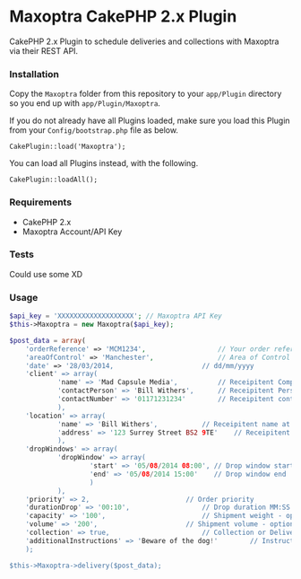 Maxoptra CakePHP 2.x Plugin
================

CakePHP 2.x Plugin to schedule deliveries and collections with Maxoptra via their REST API.

### Installation

Copy the `Maxoptra` folder from this repository to your `app/Plugin` directory so you end up with `app/Plugin/Maxoptra`.

If you do not already have all Plugins loaded, make sure you load this Plugin from your `Config/bootstrap.php` file as below.

```
CakePlugin::load('Maxoptra'); 
```

You can load all Plugins instead, with the following.

```
CakePlugin::loadAll(); 
```

### Requirements

* CakePHP 2.x
* Maxoptra Account/API Key

### Tests

Could use some XD

### Usage

```php
$api_key = 'XXXXXXXXXXXXXXXXXXX'; // Maxoptra API Key
$this->Maxoptra = new Maxoptra($api_key);

$post_data = array(
	'orderReference' => 'MCM1234', 					// Your order reference
	'areaOfControl' => 'Manchester', 				// Area of Control in Maxoptra for this order
	'date' => '28/03/2014,						// dd/mm/yyyy
	'client' => array(
			'name' => 'Mad Capsule Media',			// Receipitent Company or Person name
			'contactPerson' => 'Bill Withers',		// Receipitent Person fullname
			'contactNumber' => '01171231234'		// Receipitent contact telephone number
			),
	'location' => array(
			'name' => 'Bill Withers',			// Receipitent name at location
			'address' => '123 Surrey Street BS2 9TE'	// Receipitent address, without country
			),
	'dropWindows' => array(
			'dropWindow' => array(
					'start' => '05/08/2014 08:00', // Drop window start
					'end' => '05/08/2014 15:00'    // Drop window end
					)
			),
	'priority' => 2, 						// Order priority
	'durationDrop' => '00:10',	 				// Drop duration MM:SS
	'capacity' => '100', 						// Shipment weight - optional
	'volume' => '200', 						// Shipment volume - optional
	'collection' => true, 						// Collection or Delivery true/false
	'additionalInstructions' => 'Beware of the dog!'		// Instructions to driver
	);

$this->Maxoptra->delivery($post_data);
```

